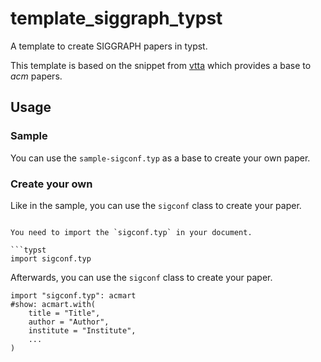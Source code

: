 # template_siggraph_typst

A template to create SIGGRAPH papers in typst.

This template is based on the snippet from [vtta](https://gist.github.com/vtta/d6268ba81ebfdd1dc573db4b72df8436) which provides a base to *acm* papers.

## Usage

### Sample

You can use the `sample-sigconf.typ` as a base to create your own paper.

### Create your own

Like in the sample, you can use the `sigconf` class to create your paper.

```typst

You need to import the `sigconf.typ` in your document.

```typst
import sigconf.typ
```

Afterwards, you can use the `sigconf` class to create your paper.

```typst
import "sigconf.typ": acmart
#show: acmart.with(
    title = "Title",
    author = "Author",
    institute = "Institute",
    ...
)
```
